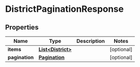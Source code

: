 # DistrictPaginationResponse

## Properties
Name | Type | Description | Notes
------------ | ------------- | ------------- | -------------
**items** | [**List&lt;District&gt;**](District.md) |  |  [optional]
**pagination** | [**Pagination**](Pagination.md) |  |  [optional]

